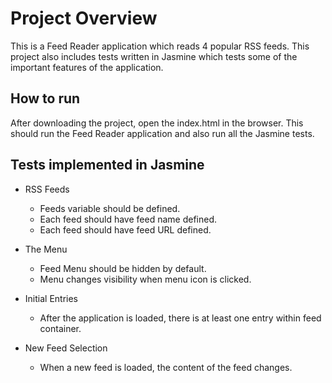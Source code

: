 # Project Overview

This is a Feed Reader application which reads 4 popular RSS feeds. This project also includes tests written in Jasmine which tests some of the important features of the application.


## How to run   

After downloading the project, open the index.html in the browser. This should run the Feed Reader application and also run all the Jasmine tests.


##  Tests implemented in Jasmine

* RSS Feeds 
    * Feeds variable should be defined.
    * Each feed should have feed name defined.
    * Each feed should have feed URL defined.

* The Menu
    * Feed Menu should be hidden by default.
    * Menu changes visibility when menu icon is clicked.

* Initial Entries
    * After the application is loaded, there is at least one entry within feed container.

* New Feed Selection
    * When a new feed is loaded, the content of the feed changes.